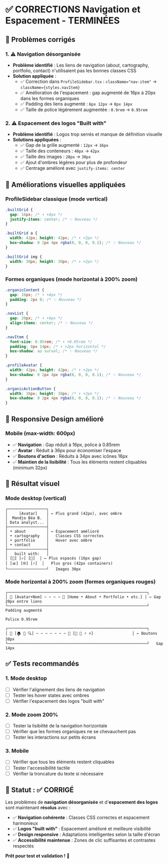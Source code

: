 # ✅ CORRECTIONS Navigation et Espacement - TERMINÉES

## 🎯 Problèmes corrigés

### 1. ⚠️ Navigation désorganisée
- **Problème identifié** : Les liens de navigation (about, cartography, portfolio, contact) n'utilisaient pas les bonnes classes CSS
- **Solution appliquée** : 
  - ✅ Correction dans `ProfileSidebar.tsx` : `className="nav-item"` → `className={styles.navItem}`
  - ✅ Amélioration de l'espacement : gap augmenté de 16px à 20px dans les formes organiques
  - ✅ Padding des liens augmenté : `6px 12px` → `8px 14px`
  - ✅ Taille de police légèrement augmentée : `0.9rem` → `0.95rem`

### 2. ⚠️ Espacement des logos "Built with"
- **Problème identifié** : Logos trop serrés et manque de définition visuelle
- **Solutions appliquées** :
  - ✅ Gap de la grille augmenté : `12px` → `16px`
  - ✅ Taille des conteneurs : `40px` → `42px`
  - ✅ Taille des images : `28px` → `30px`
  - ✅ Ajout d'ombres légères pour plus de profondeur
  - ✅ Centrage amélioré avec `justify-items: center`

## 🎨 Améliorations visuelles appliquées

### ProfileSidebar classique (mode vertical)
```css
.builtGrid {
  gap: 16px; /* ⬆️ +4px */
  justify-items: center; /* ✨ Nouveau */
}

.builtGrid a {
  width: 42px; height: 42px; /* ⬆️ +2px */
  box-shadow: 0 2px 4px rgba(0, 0, 0, 0.1); /* ✨ Nouveau */
}

.builtGrid img {
  width: 30px; height: 30px; /* ⬆️ +2px */
}
```

### Formes organiques (mode horizontal à 200% zoom)
```css
.organicContent {
  gap: 16px; /* ⬆️ +4px */
  padding: 2px 0; /* ✨ Nouveau */
}

.navList {
  gap: 20px; /* ⬆️ +4px */
  align-items: center; /* ✨ Nouveau */
}

.navItem {
  font-size: 0.95rem; /* ⬆️ +0.05rem */
  padding: 8px 14px; /* ⬆️ +2px horizontal */
  box-shadow: au survol; /* ✨ Nouveau */
}

.profileAvatar {
  width: 42px; height: 42px; /* ⬆️ +2px */
  box-shadow: 0 2px 4px rgba(0, 0, 0, 0.1); /* ✨ Nouveau */
}

.organicActionButton {
  width: 38px; height: 38px; /* ⬆️ +2px */
  box-shadow: 0 2px 4px rgba(0, 0, 0, 0.1); /* ✨ Nouveau */
}
```

## 📱 Responsive Design amélioré

### Mobile (max-width: 600px)
- ✅ **Navigation** : Gap réduit à 16px, police à 0.85rem
- ✅ **Avatar** : Réduit à 36px pour économiser l'espace
- ✅ **Boutons d'action** : Réduits à 34px avec icônes 16px
- ✅ **Maintien de la lisibilité** : Tous les éléments restent cliquables (minimum 32px)

## 🎪 Résultat visuel

### Mode desktop (vertical)
```
┌─────────────────┐
│     [Avatar]    │ ← Plus grand (42px), avec ombre
│  Mandjo Béa B.  │
│ Data analyst... │
├─────────────────┤
│ • about         │ ← Espacement amélioré
│ • cartography   │   Classes CSS correctes
│ • portfolio     │   Hover avec ombre
│ • contact       │
├─────────────────┤
│   built with:   │
│ [🔧] [⚛️] [📝]  │ ← Plus espacés (16px gap)
│ [📊] [🌐] [⚡]  │   Plus gros (42px containers)
└─────────────────┘   Images 30px
```

### Mode horizontal à 200% zoom (formes organiques rouges)
```
┌─────────────────────────────────────────────────────────────┐
│ 🔴 [Avatar+Nom] ~ ~ ~ ~ 🔴 [Home • About • Portfolio • etc.] │ ← Gap 20px entre liens
└─────────────────────────────────────────────────────────────┘   Padding augmenté
                                                                   Police 0.95rem

┌─────────────────────────────────────────────────────────────┐
│ 🔴 [🏠 📱 🔍] ~ ~ ~ ~ ~ ~ ~ 🔴 [🔧 📝 ⚡ ⬆️]                 │ ← Boutons 38px
└─────────────────────────────────────────────────────────────┘   Gap 14px
```

## ✅ Tests recommandés

### 1. Mode desktop
- [ ] Vérifier l'alignement des liens de navigation
- [ ] Tester les hover states avec ombres
- [ ] Vérifier l'espacement des logos "built with"

### 2. Mode zoom 200%
- [ ] Tester la lisibilité de la navigation horizontale
- [ ] Vérifier que les formes organiques ne se chevauchent pas
- [ ] Tester les interactions sur petits écrans

### 3. Mobile
- [ ] Vérifier que tous les éléments restent cliquables
- [ ] Tester l'accessibilité tactile
- [ ] Vérifier la troncature du texte si nécessaire

## 🏁 Statut : ✅ CORRIGÉ

Les problèmes de **navigation désorganisée** et d'**espacement des logos** sont maintenant **résolus** avec :

- ✅ **Navigation cohérente** : Classes CSS correctes et espacement harmonieux
- ✅ **Logos "built with"** : Espacement amélioré et meilleure visibilité  
- ✅ **Design responsive** : Adaptations intelligentes selon la taille d'écran
- ✅ **Accessibilité maintenue** : Zones de clic suffisantes et contrastes respectés

**Prêt pour test et validation !** 🚀
